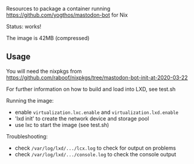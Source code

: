 Resources to package a container running https://github.com/yogthos/mastodon-bot for Nix

Status: works!

The image is 42MB (compressed)

## Usage

You will need the nixpkgs from https://github.com/raboof/nixpkgs/tree/mastodon-bot-init-at-2020-03-22

For further information on how to build and load into LXD, see test.sh

Running the image:
* enable `virtualization.lxc.enable` and `virtualization.lxd.enable`
* 'lxd init' to create the network device and storage pool
* use lxc to start the image (see test.sh)

Troubleshooting:
* check `/var/log/lxd/.../lcx.log` to check for output on problems
* check `/var/log/lxd/.../console.log` to check the console output

